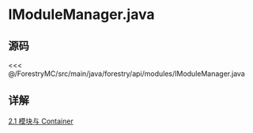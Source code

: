 # IModuleManager.java

## 源码

<<< @/ForestryMC/src/main/java/forestry/api/modules/IModuleManager.java

## 详解

[2.1 模块与 Container](/book/chapter-02/01-module-and-container.html#imodulemanager)
